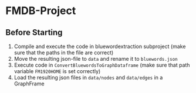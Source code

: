 # FMDB-Project

## Before Starting

1. Compile and execute the code in bluewordextraction subproject (make sure that the paths in the file are correct)
2. Move the resulting json-file to ```data``` and rename it to ```bluewords.json```
3. Execute code in ```ConvertBluewordsToGraphDataframe``` (make sure that path variable ```FM1920HOME``` is set correctly)
4. Load the resulting json files in ```data/nodes``` and ```data/edges``` in a GraphFrame